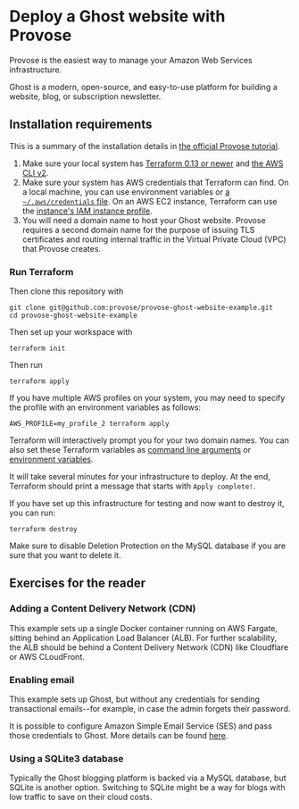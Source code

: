 # Deploy a Ghost website with Provose

Provose is the easiest way to manage your Amazon Web Services infrastructure.

Ghost is a modern, open-source, and easy-to-use platform for building a website, blog, or subscription newsletter.

## Installation requirements

This is a summary of the installation details in [the official Provose tutorial](https://provose.com/v3.0/tutorial).

1. Make sure your local system has [Terraform 0.13 or newer](https://learn.hashicorp.com/tutorials/terraform/install-cli) and [the AWS CLI v2](https://docs.aws.amazon.com/cli/latest/userguide/install-cliv2.html).
2. Make sure your system has AWS credentials that Terraform can find. On a local machine, you can use environment variables or [a `~/.aws/credentials` file](https://docs.aws.amazon.com/cli/latest/userguide/cli-configure-files.html). On an AWS EC2 instance, Terraform can use the [instance's IAM instance profile](https://docs.aws.amazon.com/IAM/latest/UserGuide/id_roles_use_switch-role-ec2_instance-profiles.html).
3. You will need a domain name to host your Ghost website. Provose requires a second domain name for the purpose of issuing TLS certificates and routing internal traffic in the Virtual Private Cloud (VPC) that Provose creates.

### Run Terraform

Then clone this repository with

```
git clone git@github.com:provose/provose-ghost-website-example.git
cd provose-ghost-website-example
```

Then set up your workspace with

```
terraform init
```

Then run
```
terraform apply
```

If you have multiple AWS profiles on your system, you may need to specify the profile with an environment variables as follows:
```
AWS_PROFILE=my_profile_2 terraform apply
```

Terraform will interactively prompt you for your two domain names. You can also set these Terraform variables as [command line arguments](https://www.terraform.io/docs/commands/apply.html#var-39-foo-bar-39-) or [environment variables](https://www.terraform.io/docs/configuration/variables.html#environment-variables).

It will take several minutes for your infrastructure to deploy. At the end, Terraform should print a message that starts with `Apply complete!`.

If you have set up this infrastructure for testing and now want to destroy it, you can run:
```
terraform destroy
```

Make sure to disable Deletion Protection on the MySQL database if you are sure that you want to delete it.

## Exercises for the reader

### Adding a Content Delivery Network (CDN)

This example sets up a single Docker container running on AWS Fargate, sitting behind an Application Load Balancer (ALB). For further scalability, the ALB should be behind a Content Delivery Network (CDN) like Cloudflare or AWS CLoudFront.

### Enabling email

This example sets up Ghost, but without any credentials for sending transactional emails--for example, in case the admin forgets their password.

It is possible to configure Amazon Simple Email Service (SES) and pass those credentials to Ghost. More details can be found [here](https://ksick.dev/using-amazon-ses-to-send-mails-from-a-ghost-blog/).

### Using a SQLite3 database

Typically the Ghost blogging platform is backed via a MySQL database, but SQLite is another option. Switching to SQLite might be a way for blogs with low traffic to save on their cloud costs.